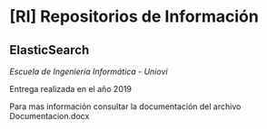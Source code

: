 # [RI]  Repositorios de Información

## ElasticSearch

*Escuela de Ingeniería Informática - Uniovi*

Entrega realizada en el año 2019

Para mas información consultar la documentación del archivo Documentacion.docx
